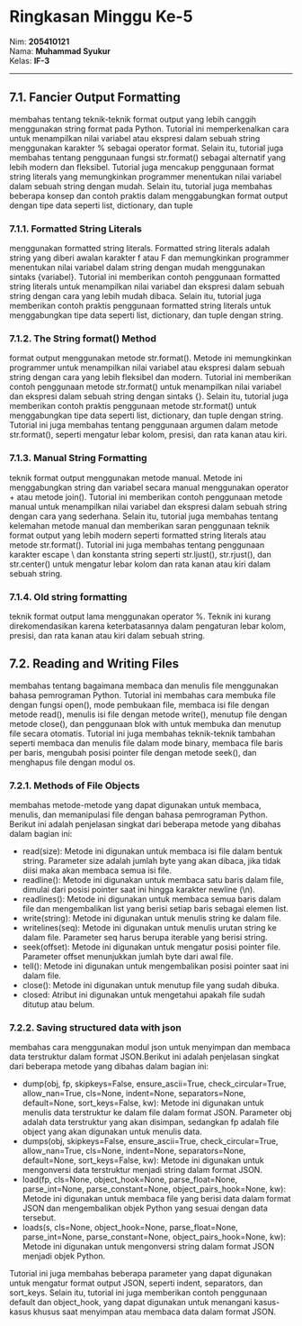 # Ringkasan Minggu Ke-5
Nim: **205410121**<br>
Nama: **Muhammad Syukur**<br>
Kelas: **IF-3**
___

## 7.1. Fancier Output Formatting <br>
membahas tentang teknik-teknik format output yang lebih canggih menggunakan string format pada Python. Tutorial ini memperkenalkan cara untuk menampilkan nilai variabel atau ekspresi dalam sebuah string menggunakan karakter % sebagai operator format. Selain itu, tutorial juga membahas tentang penggunaan fungsi str.format() sebagai alternatif yang lebih modern dan fleksibel. Tutorial juga mencakup penggunaan format string literals yang memungkinkan programmer menentukan nilai variabel dalam sebuah string dengan mudah. Selain itu, tutorial juga membahas beberapa konsep dan contoh praktis dalam menggabungkan format output dengan tipe data seperti list, dictionary, dan tuple

### 7.1.1. Formatted String Literals <br>
menggunakan formatted string literals. Formatted string literals adalah string yang diberi awalan karakter f atau F dan memungkinkan programmer menentukan nilai variabel dalam string dengan mudah menggunakan sintaks {variabel}. Tutorial ini memberikan contoh penggunaan formatted string literals untuk menampilkan nilai variabel dan ekspresi dalam sebuah string dengan cara yang lebih mudah dibaca. Selain itu, tutorial juga memberikan contoh praktis penggunaan formatted string literals untuk menggabungkan tipe data seperti list, dictionary, dan tuple dengan string.

### 7.1.2. The String format() Method <br>
format output menggunakan metode str.format(). Metode ini memungkinkan programmer untuk menampilkan nilai variabel atau ekspresi dalam sebuah string dengan cara yang lebih fleksibel dan modern. Tutorial ini memberikan contoh penggunaan metode str.format() untuk menampilkan nilai variabel dan ekspresi dalam sebuah string dengan sintaks {}. Selain itu, tutorial juga memberikan contoh praktis penggunaan metode str.format() untuk menggabungkan tipe data seperti list, dictionary, dan tuple dengan string. Tutorial ini juga membahas tentang penggunaan argumen dalam metode str.format(), seperti mengatur lebar kolom, presisi, dan rata kanan atau kiri.

### 7.1.3. Manual String Formatting <br>
teknik format output menggunakan metode manual. Metode ini menggabungkan string dan variabel secara manual menggunakan operator + atau metode join(). Tutorial ini memberikan contoh penggunaan metode manual untuk menampilkan nilai variabel dan ekspresi dalam sebuah string dengan cara yang sederhana. Selain itu, tutorial juga membahas tentang kelemahan metode manual dan memberikan saran penggunaan teknik format output yang lebih modern seperti formatted string literals atau metode str.format(). Tutorial ini juga membahas tentang penggunaan karakter escape \ dan konstanta string seperti str.ljust(), str.rjust(), dan str.center() untuk mengatur lebar kolom dan rata kanan atau kiri dalam sebuah string.

### 7.1.4. Old string formatting <br>
teknik format output lama menggunakan operator %. Teknik ini kurang direkomendasikan karena keterbatasannya dalam pengaturan lebar kolom, presisi, dan rata kanan atau kiri dalam sebuah string.

## 7.2. Reading and Writing Files <br>
membahas tentang bagaimana membaca dan menulis file menggunakan bahasa pemrograman Python. Tutorial ini membahas cara membuka file dengan fungsi open(), mode pembukaan file, membaca isi file dengan metode read(), menulis isi file dengan metode write(), menutup file dengan metode close(), dan penggunaan blok with untuk membuka dan menutup file secara otomatis. Tutorial ini juga membahas teknik-teknik tambahan seperti membaca dan menulis file dalam mode binary, membaca file baris per baris, mengubah posisi pointer file dengan metode seek(), dan menghapus file dengan modul os.

### 7.2.1. Methods of File Objects <br>
membahas metode-metode yang dapat digunakan untuk membaca, menulis, dan memanipulasi file dengan bahasa pemrograman Python. Berikut ini adalah penjelasan singkat dari beberapa metode yang dibahas dalam bagian ini:
+ read(size): Metode ini digunakan untuk membaca isi file dalam bentuk string. Parameter size adalah jumlah byte yang akan dibaca, jika tidak diisi maka akan membaca semua isi file.
+ readline(): Metode ini digunakan untuk membaca satu baris dalam file, dimulai dari posisi pointer saat ini hingga karakter newline (\n).
+ readlines(): Metode ini digunakan untuk membaca semua baris dalam file dan mengembalikan list yang berisi setiap baris sebagai elemen list.
+ write(string): Metode ini digunakan untuk menulis string ke dalam file.
+ writelines(seq): Metode ini digunakan untuk menulis urutan string ke dalam file. Parameter seq harus berupa iterable yang berisi string.
+ seek(offset): Metode ini digunakan untuk mengatur posisi pointer file. Parameter offset menunjukkan jumlah byte dari awal file.
+ tell(): Metode ini digunakan untuk mengembalikan posisi pointer saat ini dalam file.
+ close(): Metode ini digunakan untuk menutup file yang sudah dibuka.
+ closed: Atribut ini digunakan untuk mengetahui apakah file sudah ditutup atau belum.

### 7.2.2. Saving structured data with json <br>
membahas cara menggunakan modul json untuk menyimpan dan membaca data terstruktur dalam format JSON.Berikut ini adalah penjelasan singkat dari beberapa metode yang dibahas dalam bagian ini:
+ dump(obj, fp, skipkeys=False, ensure_ascii=True, check_circular=True, allow_nan=True, cls=None, indent=None, separators=None, default=None, sort_keys=False, kw): Metode ini digunakan untuk menulis data terstruktur ke dalam file dalam format JSON. Parameter obj adalah data terstruktur yang akan disimpan, sedangkan fp adalah file object yang akan digunakan untuk menulis data.
+ dumps(obj, skipkeys=False, ensure_ascii=True, check_circular=True, allow_nan=True, cls=None, indent=None, separators=None, default=None, sort_keys=False, kw): Metode ini digunakan untuk mengonversi data terstruktur menjadi string dalam format JSON.
+ load(fp, cls=None, object_hook=None, parse_float=None, parse_int=None, parse_constant=None, object_pairs_hook=None, kw): Metode ini digunakan untuk membaca file yang berisi data dalam format JSON dan mengembalikan objek Python yang sesuai dengan data tersebut.
+ loads(s, cls=None, object_hook=None, parse_float=None, parse_int=None, parse_constant=None, object_pairs_hook=None, kw): Metode ini digunakan untuk mengonversi string dalam format JSON menjadi objek Python.

Tutorial ini juga membahas beberapa parameter yang dapat digunakan untuk mengatur format output JSON, seperti indent, separators, dan sort_keys. Selain itu, tutorial ini juga memberikan contoh penggunaan default dan object_hook, yang dapat digunakan untuk menangani kasus-kasus khusus saat menyimpan atau membaca data dalam format JSON.
